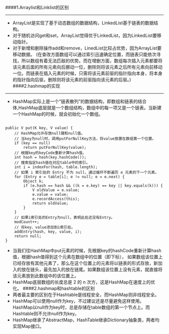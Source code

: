 ####1.Arraylist和Linklist的区别
____
- ArrayList是实现了基于动态数组的数据结构，LinkedList基于链表的数据结构。
- 对于随机访问get和set，ArrayList觉得优于LinkedList，因为LinkedList要移动指针。
- 对于新增和删除操作add和remove，LinedList比较占优势，因为ArrayList要移动数据。
(在查改方面数组可以通过索引迅速确定位置，而链表只能依次寻找，所以数组有着无法匹敌的优势。而在增删方面，数组每次插入元素都要将该元素后面的所有元素向后挪动一位，删除则将该元素之后所有元素向前移动一位。而链表在插入元素的时候，只需将该元素前驱的指针指向本身，将本身的指针指向后驱，删除则将该元素的前驱指向该元素的后驱。)
####2.hashmap的实现
____
- HashMap实际上是一个“链表散列”的数据结构，即数组和链表的结合体,HashMap底层就是一个数组结构，数组中的每一项又是一个链表。当新建一个HashMap的时候，就会初始化一个数组。
<pre><code>
public V put(K key, V value) {
    // HashMap允许存放null键和null值。
    // 当key为null时，调用putForNullKey方法，将value放置在数组第一个位置。
    if (key == null)
        return putForNullKey(value);
    // 根据key的keyCode重新计算hash值。
    int hash = hash(key.hashCode());
    // 搜索指定hash值在对应table中的索引。
    int i = indexFor(hash, table.length);
    // 如果 i 索引处的 Entry 不为 null，通过循环不断遍历 e 元素的下一个元素。
    for (Entry<K,V> e = table[i]; e != null; e = e.next) {
        Object k;
        if (e.hash == hash && ((k = e.key) == key || key.equals(k))) {
            V oldValue = e.value;
            e.value = value;
            e.recordAccess(this);
            return oldValue;
        }
    }
    // 如果i索引处的Entry为null，表明此处还没有Entry。
    modCount++;
    // 将key、value添加到i索引处。
    addEntry(hash, key, value, i);
    return null;
}
</code></pre>
- 当我们往HashMap中put元素的时候，先根据key的hashCode重新计算hash值，根据hash值得到这个元素在数组中的位置（即下标）， 如果数组该位置上已经存放有其他元素了，那么在这个位置上的元素将以链表的形式存放，新加入的放在链头，最先加入的放在链尾。如果数组该位置上没有元素，就直接将该元素放到此数组中的该位置上。
- HashMap底层数组的长度总是 2 的 n 次方，这是HashMap在速度上的优化。
####2.hashmap和hashtable的区别
- 两者最主要的区别在于Hashtable是线程安全，而HashMap则非线程安全。
- HashMap可以使用null作为key，不过建议还是尽量避免这样使用。HashMap以null作为key时，总是存储在table数组的第一个节点上。而Hashtable则不允许null作为key。
- HashMap继承了AbstractMap，HashTable继承Dictionary抽象类，两者均实现Map接口。
